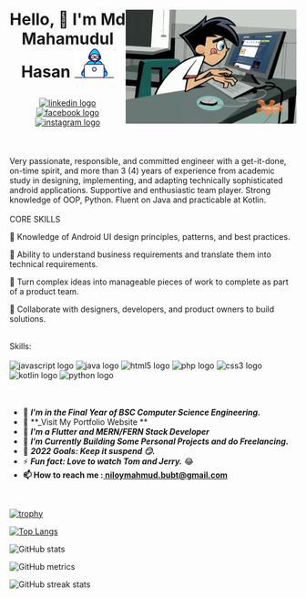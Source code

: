 <h1> <img alt="GIF" src="https://github.com/mahmudulkhan900/mahmudulkhan900/blob/main/coder.gif" width=300px height=200px align="right">

<p align="center" >Hello, 👋 I'm Md Mahamudul Hasan <img src="https://github.com/mahmudulkhan900/mahmudulkhan900/blob/main/Developer.gif" width=70px></h1>



<div align="center">
  <a href="https://www.linkedin.com/in/md-mahamudul-hasan-800913192/?fbclid=IwAR1BQjbKoyRtJtyBX6jtbax5-7760mfXNgC6fUPp7P78aMQnD7VJzklXPo8" target="_blank">
    <img src="https://img.shields.io/static/v1?message=LinkedIn&logo=linkedin&label=&color=0077B5&logoColor=white&labelColor=&style=for-the-badge" height="35" alt="linkedin logo"  />
  </a>
  <a href="https://www.facebook.com/mdmahmudul556/" target="_blank">
    <img src="https://img.shields.io/static/v1?message=Facebook&logo=facebook&label=&color=1877F2&logoColor=white&labelColor=&style=for-the-badge" height="35" alt="facebook logo"  />
  </a>
  <a href="https://www.instagram.com/niloymahmud217/?fbclid=IwAR0RpQCswNhSpS2_9yWl4iR7ncpXlDN2OcZK4-66SwnFWgRbjQuIqhuN0dg" target="_blank">
    <img src="https://img.shields.io/static/v1?message=Instagram&logo=instagram&label=&color=E4405F&logoColor=white&labelColor=&style=for-the-badge" height="35" alt="instagram logo"  />
  </a>
</div>
<br>
<br>
<br>
Very passionate, responsible, and committed engineer with a get-it-done, on-time spirit, and more than 3 (4) years of experience from academic study in designing, implementing, and adapting technically sophisticated android applications. Supportive and enthusiastic team player. Strong knowledge of  OOP,  Python. Fluent on Java and practicable at Kotlin.
<br>
<br>
CORE SKILLS

📌 Knowledge of Android UI design principles, patterns, and best practices.

📌 Ability to understand business requirements and translate them into technical requirements.

📌 Turn complex ideas into manageable pieces of work to complete as part of a product team.

📌 Collaborate with designers, developers, and product owners to build solutions.


<br>
Skills:
<br>
<br>
<div align="left">
  <img src="https://cdn.jsdelivr.net/gh/devicons/devicon/icons/javascript/javascript-original.svg" height="30" width="42" alt="javascript logo"  />
  <img src="https://cdn.jsdelivr.net/gh/devicons/devicon/icons/java/java-original.svg" height="30" width="42" alt="java logo"  />
  <img src="https://cdn.jsdelivr.net/gh/devicons/devicon/icons/html5/html5-original.svg" height="30" width="42" alt="html5 logo"  />
  <img src="https://cdn.jsdelivr.net/gh/devicons/devicon/icons/php/php-original.svg" height="30" width="42" alt="php logo"  />
  <img src="https://cdn.jsdelivr.net/gh/devicons/devicon/icons/css3/css3-original.svg" height="30" width="42" alt="css3 logo"  />
  <img src="https://cdn.jsdelivr.net/gh/devicons/devicon/icons/kotlin/kotlin-original.svg" height="30" width="42" alt="kotlin logo"  />
  <img src="https://cdn.jsdelivr.net/gh/devicons/devicon/icons/python/python-original.svg" height="30" width="42" alt="python logo"  />
</div>
<br>
<br>

- 🔭 **_I'm in the Final Year of BSC Computer Science Engineering._**</br>
- 🙋 **_Visit My Portfolio Website **
- 🎊 **_I'm a Flutter and MERN/FERN Stack Developer_**</br>
- 🌱 **_I’m Currently Building Some Personal Projects and do Freelancing._**</br>
- 🥅 **_2022 Goals: Keep it suspend 😏._**</br>
- ⚡ **_Fun fact: Love to watch Tom and Jerry._** 😂</br>
- <b>📫 How to reach me :<a href="https://mail.google.com/mail/?view=cm&fs=1&to=samarpan2dasgupta@gmail.com"> niloymahmud.bubt@gmail.com</a></b>
<br/>


[![trophy](https://github-profile-trophy.vercel.app/?username=mahmudulkhan900)](https://github.com/ryo-ma/github-profile-trophy)


[![Top Langs](https://github-readme-stats.vercel.app/api/top-langs/?username=mahmudulkhan900&layout=compact)](https://github.com/anuraghazra/github-readme-stats)

 
![GitHub stats](https://github-readme-stats.vercel.app/api?username=mahmudulkhan900&show_icons=true&theme=radical)


![GitHub metrics](https://metrics.lecoq.io/mahmudulkhan900)  

![GitHub streak stats](https://github-readme-streak-stats.herokuapp.com/?user=mahmudulkhan900)  

</br>





